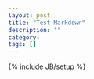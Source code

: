 ```yaml
---
layout: post
title: "Test Markdown"
description: ""
category: 
tags: []
---
```

{% include JB/setup %}

